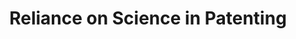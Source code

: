 ---
layout: default
api_or_bulk_downloads: https://zenodo.org/record/3575146
citation: 'Yes'
code: Bulk
description: 1834-2019
documentation: 'Marx, Matt and Aaron Fuegi, "Reliance on Science: Worldwide Front-Page
  Patent Citations to Scientific Articles"'
doi: 'This contains citations from the front pages of worldwide patents to articles
  in the Microsoft Academic Graph (MAG) from 1800-2018. '
error_metrics: https://github.com/mattmarx/reliance_on_science
location: https://zenodo.org/record/3575146#.XfQZMWRKiUk
record_creation_timestamp: 10/15/2021, 15:16:01
shortname: rons2
tags: 'DOI: 10.5281/zenodo.3575146

  Type: dataset'
terms_of_use: https://zenodo.org/record/4235193#.X6Fgb5CSm38
timeframe: 'Yes'
title: Reliance on Science in Patenting
uuid: 81649c77-ea90-4e5f-9eb5-d46ea61d34bf
versioning: innovation, patenting, science, citation, error, margins
---